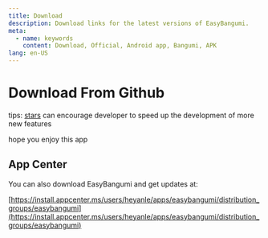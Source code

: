 ```yaml
---
title: Download
description: Download links for the latest versions of EasyBangumi.
meta:
  - name: keywords
    content: Download, Official, Android app, Bangumi, APK
lang: en-US
---
```

# Download From Github
tips: [stars](https://github.com/easybangumiorg/EasyBangumi) can encourage developer to speed up the development of more new features
 
 hope you enjoy this app

<DownLoadAndWhatsNew/>

## App Center

You can also download EasyBangumi and get updates at:

[https://install.appcenter.ms/users/heyanle/apps/easybangumi/distribution_groups/easybangumi](https://install.appcenter.ms/users/heyanle/apps/easybangumi/distribution_groups/easybangumi)

